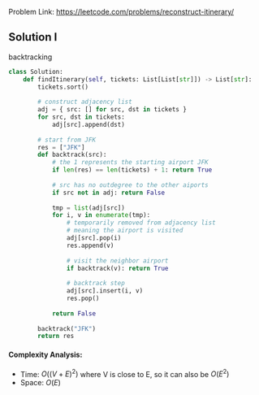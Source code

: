 Problem Link: https://leetcode.com/problems/reconstruct-itinerary/

## Solution I
backtracking

```python
class Solution:
    def findItinerary(self, tickets: List[List[str]]) -> List[str]:
        tickets.sort()
        
        # construct adjacency list
        adj = { src: [] for src, dst in tickets }
        for src, dst in tickets:
            adj[src].append(dst)
        
        # start from JFK
        res = ["JFK"]
        def backtrack(src):
            # the 1 represents the starting airport JFK
            if len(res) == len(tickets) + 1: return True
            
            # src has no outdegree to the other aiports
            if src not in adj: return False
            
            tmp = list(adj[src])
            for i, v in enumerate(tmp):
                # temporarily removed from adjacency list
                # meaning the airport is visited
                adj[src].pop(i)
                res.append(v)
                
                # visit the neighbor airport
                if backtrack(v): return True
                
                # backtrack step
                adj[src].insert(i, v)
                res.pop()
                
            return False
        
        backtrack("JFK")
        return res
```

#### Complexity Analysis:
- Time: $O((V + E)^2)$ where V is close to E, so it can also be $O(E^2)$
- Space: $O(E)$
